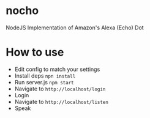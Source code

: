 # nocho
NodeJS Implementation of Amazon's Alexa (Echo) Dot
# How to use
* Edit config to match your settings
* Install deps ```npn install```
* Run server.js ```npm start```
* Navigate to ```http://localhost/login```
* Login
* Navigate to ```http://localhost/listen```
* Speak
